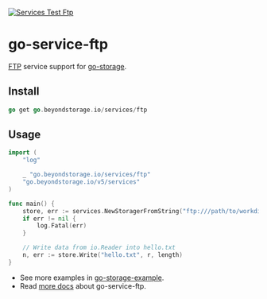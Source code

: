 [![Services Test Ftp](https://github.com/beyondstorage/go-storage/actions/workflows/services-test-ftp.yml/badge.svg)](https://github.com/beyondstorage/go-storage/actions/workflows/services-test-ftp.yml)

# go-service-ftp

[FTP](https://datatracker.ietf.org/doc/html/rfc959) service support for [go-storage](https://github.com/beyondstorage/go-storage).

## Install

```go
go get go.beyondstorage.io/services/ftp
```

## Usage

```go
import (
	"log"

	_ "go.beyondstorage.io/services/ftp"
	"go.beyondstorage.io/v5/services"
)

func main() {
	store, err := services.NewStoragerFromString("ftp:///path/to/workdir?credential=basic:<user>:<password>&endpoint=tcp:<host>:<port>")
	if err != nil {
		log.Fatal(err)
	}

	// Write data from io.Reader into hello.txt
	n, err := store.Write("hello.txt", r, length)
}
```

- See more examples in [go-storage-example](https://github.com/beyondstorage/go-storage-example).
- Read [more docs](https://beyondstorage.io/docs/go-storage/services/ftp) about go-service-ftp. 
